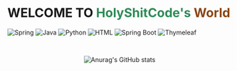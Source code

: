 
# WELCOME TO <span style="color:#2E8B57;">HolyShitCode's</span> <span style="color:#8B4513;">World</span>
![Spring](https://img.shields.io/badge/Spring-6DB33F?style=for-the-badge&logo=spring&logoColor=white)
![Java](https://img.shields.io/badge/Java-ED8B00?style=for-the-badge&logo=java&logoColor=white)
![Python](https://img.shields.io/badge/Python-3776AB?style=for-the-badge&logo=python&logoColor=white)
![HTML](https://img.shields.io/badge/HTML5-E34F26?style=for-the-badge&logo=html5&logoColor=white)
![Spring Boot](https://img.shields.io/badge/Spring%20Boot-6DB33F?style=for-the-badge&logo=spring&logoColor=white)
![Thymeleaf](https://img.shields.io/badge/Thymeleaf-003100?style=for-the-badge&logo=thymeleaf&logoColor=white)


<div align="center">
  <br>

  ![Anurag's GitHub stats](https://github-readme-stats.vercel.app/api?username=holyshitcode&show_icons=true&theme=discord_old_blurple)
  
</div>
